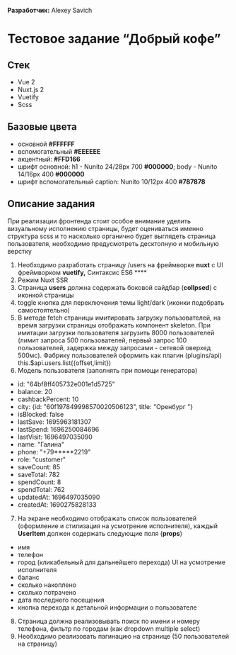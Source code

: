 **Разработчик:** Alexey Savich

# Тестовое задание “Добрый кофе”

## Стек

- Vue 2
- Nuxt.js 2
- Vuetify
- Scss

## Базовые цвета

- основной **#FFFFFF**
- вспомогательный **#EEEEEE**
- акцентный: **#FFD166**
- шрифт основной: h1 - Nunito 24/28px 700 **#000000**; body - Nunito 14/16px 400 **#000000**
- шрифт вспомогательный caption: Nunito 10/12px 400 **#787878**

## Описание задания

При реализации фронтенда стоит особое внимание уделить визуальному исполнению страницы, будет оцениваться именно структура scss и то насколько органично будет выглядеть страница пользователя, необходимо предусмотреть десктопную и мобильную верстку

1. Необходимо разработать страницу /users на фреймворке **nuxt** c UI фреймворком **vuetify,** Синтаксис ES6 ****
2. Режим Nuxt SSR
3. Cтраница **users** должна содержать боковой сайдбар (**collpsed**) с иконкой страницы
4. toggle кнопка для переключения темы light/dark (иконки подобрать самостоятельно)
5. В методе fetch страницы имитировать загрузку пользователей, на время загрузки страницы отображать компонент skeleton. При имитации загрузки пользователя загрузить 8000 пользователей (лимит запроса 500 пользователей, первый запрос 100 пользователей, задержка между запросами - сетевой оверхед 500мс). Фабрику пользователей оформить как плагин (plugins/api) this.$api.users.list({offset,limit})
6. Модель пользователя (заполнять при помощи генератора)
- id: "64bf8ff405732e001e1d5725"
- balance: 20
- cashbackPercent: 10
- city: {id: "60f197849998570020506123", title: "Оренбург "}
- isBlocked: false
- lastSave: 1695963181307
- lastSpend: 1696250084696
- lastVisit: 1696497035090
- name: "Галина"
- phone: "+79*****2219"
- role: "customer"
- saveCount: 85
- saveTotal: 782
- spendCount: 8
- spendTotal: 762
- updatedAt: 1696497035090
- createdAt: 1690275828133
7. На экране необходимо отображать список пользователей (оформление и стилизация на усмотрение исполнителя), каждый **UserItem** должен содержать следующие поля (**props**)
- имя
- телефон
- город (кликабельный для дальнейшего перехода) UI на усмотрение исполнителя
- баланс
- сколько накоплено
- сколько потрачено
- дата последнего посещения
- кнопка перехода к детальной информации о пользователе
8. Страница должна реализовывать поиск по имени и номеру телефона, фильтр по городам (как dropdown multiple select)
9. Необходимо реализовать пагинацию на странице (50 пользователей на страницу)
